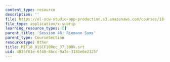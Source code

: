 ```yaml
---
content_type: resource
description: ''
file: https://ol-ocw-studio-app-production.s3.amazonaws.com/courses/18-01sc-single-variable-calculus-fall-2010/4025f01e6f408bcc9a2c3181e6e2125f_MIT18_01SCF10Rec_37_300k.srt
file_type: application/x-subrip
learning_resource_types: []
parent_title: 'Session 46: Riemann Sums'
parent_type: CourseSection
resourcetype: Other
title: MIT18_01SCF10Rec_37_300k.srt
uid: 4025f01e-6f40-8bcc-9a2c-3181e6e2125f
---
```

